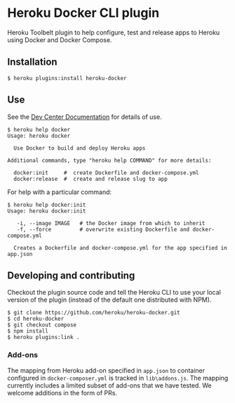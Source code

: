 # Heroku Docker CLI plugin

Heroku Toolbelt plugin to help configure, test and release apps to Heroku using Docker and Docker Compose.

## Installation

```
$ heroku plugins:install heroku-docker
```

## Use

See the [Dev Center Documentation](https://devcenter.heroku.com/articles/introduction-local-development-with-docker) for details of use.

```
$ heroku help docker
Usage: heroku docker

  Use Docker to build and deploy Heroku apps

Additional commands, type "heroku help COMMAND" for more details:

  docker:init     #  create Dockerfile and docker-compose.yml
  docker:release  #  create and release slug to app
```

For help with a particular command:

```
$ heroku help docker:init
Usage: heroku docker:init

   -i, --image IMAGE   # the Docker image from which to inherit
   -f, --force         # overwrite existing Dockerfile and docker-compose.yml

  Creates a Dockerfile and docker-compose.yml for the app specified in app.json
```

## Developing and contributing

Checkout the plugin source code and tell the Heroku CLI to use your local version of the plugin (instead of the default one distributed with NPM).

```
$ git clone https://github.com/heroku/heroku-docker.git
$ cd heroku-docker
$ git checkout compose
$ npm install
$ heroku plugins:link .
```

### Add-ons

The mapping from Heroku add-on specified in `app.json` to container configured in `docker-composer.yml` is tracked in `lib\addons.js`.
The mapping currently includes a limited subset of add-ons that we have tested. We welcome additions in the form of PRs.
